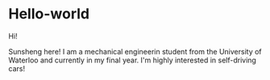 # Hello-world
Hi!

Sunsheng here! I am a mechanical engineerin student from the University of Waterloo and currently in my final year. 
I'm highly interested in self-driving cars!
